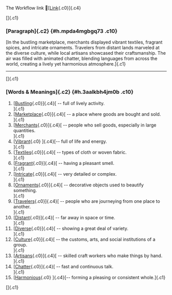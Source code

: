 The Workflow link
👏[[Link](https://www.google.com/url?q=http://www.google.com&sa=D&source=editors&ust=1760613875391375&usg=AOvVaw0LCGr7CSic3VOOBDk8pjq9){.c0}]{.c4}

[]{.c1}

### [Paragraph]{.c2} {#h.mpda4mgbgq73 .c10}

[In the bustling marketplace, merchants displayed vibrant textiles,
fragrant spices, and intricate ornaments. Travelers from distant lands
marveled at the diverse culture, while local artisans showcased their
craftsmanship. The air was filled with animated chatter, blending
languages from across the world, creating a lively yet harmonious
atmosphere.]{.c1}

------------------------------------------------------------------------

[]{.c1}

### [Words & Meanings]{.c2} {#h.3aalkbh4jm0b .c10}

1.  [[Bustling](https://www.google.com/url?q=http://www.google.com&sa=D&source=editors&ust=1760613875393264&usg=AOvVaw30nmEYCY2xUVJIkdwB85mX){.c0}]{.c4}[ --
    full of lively activity.\
    ]{.c1}
2.  [[Marketplace](https://www.google.com/url?q=http://www.google.com&sa=D&source=editors&ust=1760613875393705&usg=AOvVaw1kWrr8pxYoihdDeaMGrUKP){.c0}]{.c4}[ --
    a place where goods are bought and sold.\
    ]{.c1}
3.  [[Merchants](https://www.google.com/url?q=http://www.google.com&sa=D&source=editors&ust=1760613875394134&usg=AOvVaw3Mwp9g9Cf4JaYwAk0i5TL9){.c0}]{.c4}[ --
    people who sell goods, especially in large quantities.\
    ]{.c1}
4.  [[Vibrant](https://www.google.com/url?q=http://www.google.com&sa=D&source=editors&ust=1760613875394499&usg=AOvVaw1IUeSESQZ7icf4XQ9UTZEL){.c0}
    ]{.c4}[-- full of life and energy.\
    ]{.c1}
5.  [[Textiles](https://www.google.com/url?q=http://www.google.com&sa=D&source=editors&ust=1760613875394840&usg=AOvVaw0f-tIh-n1-KWFJp9NToWyd){.c0}]{.c4}[ --
    types of cloth or woven fabric.\
    ]{.c1}
6.  [[Fragrant](https://www.google.com/url?q=http://www.google.com&sa=D&source=editors&ust=1760613875395191&usg=AOvVaw3t1nf7LDNYW0nZ6lR8DxC9){.c0}]{.c4}[ --
    having a pleasant smell.\
    ]{.c1}
7.  [[Intricate](https://www.google.com/url?q=http://www.google.com&sa=D&source=editors&ust=1760613875395451&usg=AOvVaw02JI51WbUpVe_nWKThzJmh){.c0}]{.c4}[ --
    very detailed or complex.\
    ]{.c1}
8.  [[Ornaments](https://www.google.com/url?q=http://www.google.com&sa=D&source=editors&ust=1760613875395780&usg=AOvVaw07rtdGlq4zXt9hrft2m9Pj){.c0}]{.c4}[ --
    decorative objects used to beautify something.\
    ]{.c1}
9.  [[Travelers](https://www.google.com/url?q=http://www.google.com&sa=D&source=editors&ust=1760613875396192&usg=AOvVaw3Dki1LkpuZIbVE5P3---Wl){.c0}]{.c4}[ --
    people who are journeying from one place to another.\
    ]{.c1}
10. [[Distant](https://www.google.com/url?q=http://www.google.com&sa=D&source=editors&ust=1760613875396604&usg=AOvVaw02NEd3WZjtsgbPZaT9pe0z){.c0}]{.c4}[ --
    far away in space or time.\
    ]{.c1}
11. [[Diverse](https://www.google.com/url?q=http://www.google.com&sa=D&source=editors&ust=1760613875396929&usg=AOvVaw0Ve_l0TMMe1BCwQ1cIqGcw){.c0}]{.c4}[ --
    showing a great deal of variety.\
    ]{.c1}
12. [[Culture](https://www.google.com/url?q=http://www.google.com&sa=D&source=editors&ust=1760613875397255&usg=AOvVaw2lTfSPKUu955R4pSkGCldy){.c0}]{.c4}[ --
    the customs, arts, and social institutions of a group.\
    ]{.c1}
13. [[Artisans](https://www.google.com/url?q=http://www.google.com&sa=D&source=editors&ust=1760613875397702&usg=AOvVaw3NEoLFSs5ah23pNWuyOd84){.c0}]{.c4}[ --
    skilled craft workers who make things by hand.\
    ]{.c1}
14. [[Chatter](https://www.google.com/url?q=http://www.google.com&sa=D&source=editors&ust=1760613875398094&usg=AOvVaw2z3qKKieYve8KFmrEgq4ii){.c0}]{.c4}[ --
    fast and continuous talk.\
    ]{.c1}
15. [[Harmonious](https://www.google.com/url?q=http://www.google.com&sa=D&source=editors&ust=1760613875398467&usg=AOvVaw1Kn5-oNUlYpRBptdhbWhDn){.c0}
    ]{.c4}[-- forming a pleasing or consistent whole.]{.c1}

[]{.c1}
